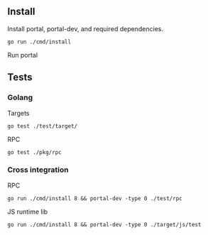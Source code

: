 ## Install

Install portal, portal-dev, and required dependencies.

```shell
go run ./cmd/install
```

Run portal 

## Tests

### Golang

Targets

```shell
go test ./test/target/
```

RPC

```shell
go test ./pkg/rpc
```

### Cross integration

RPC

```shell
go run ./cmd/install 8 && portal-dev -type 0 ./test/rpc
```

JS runtime lib

```shell
go run ./cmd/install 8 && portal-dev -type 0 ./target/js/test
```
